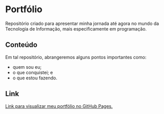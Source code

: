 # Portfólio
Repositório criado para apresentar minha jornada até agora no mundo da Tecnologia de Informação, mais especificamente em programação.

## Conteúdo
Em tal repositório, abrangeremos alguns pontos importantes como: 
- quem sou eu;
- o que conquistei; e
- o que estou fazendo.

## Link
[Link para visualizar meu portfólio no GitHub Pages.](https://kanashi-br.github.io/portfolio/)
